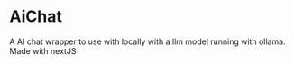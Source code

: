 # AiChat
A AI chat wrapper to use with locally with a llm model running with ollama. Made with nextJS
